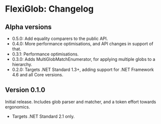 # FlexiGlob: Changelog

## Alpha versions

* 0.5.0: Add equality comparers to the public API.
* 0.4.0: More performance optimisations, and API changes in support of that.
* 0.3.1: Performance optimisations.
* 0.3.0: Adds MultiGlobMatchEnumerator, for applying multiple globs to a hierarchy.
* 0.2.0: Targets .NET Standard 1.3+, adding support for .NET Framework 4.6 and all Core versions.

## Version 0.1.0

Initial release. Includes glob parser and matcher, and a token effort towards ergonomics.

* Targets .NET Standard 2.1 only.